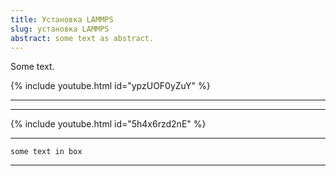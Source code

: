 ```yaml
---
title: Установка LAMMPS
slug: установка LAMMPS
abstract: some text as abstract.
---
```


Some text.

{% include youtube.html id="ypzUOF0yZuY" %}

---
---

{% include youtube.html id="5h4x6rzd2nE" %}



---
```
some text in box
```
---
    
